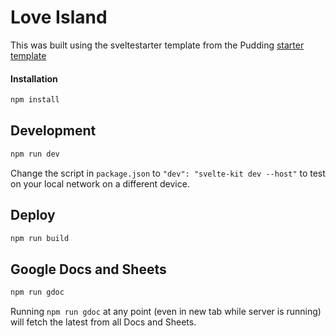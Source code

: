 # Love Island 

This was built using the sveltestarter template from the Pudding [starter template](https://github.com/the-pudding/svelte-starter) 

#### Installation
```bash
npm install
```


## Development

```bash
npm run dev
```

Change the script in `package.json` to `"dev": "svelte-kit dev --host"` to test on your local network on a different device.

## Deploy
```bash
npm run build
`````

## Google Docs and Sheets

```bash
npm run gdoc
```

Running `npm run gdoc` at any point (even in new tab while server is running) will fetch the latest from all Docs and Sheets.
